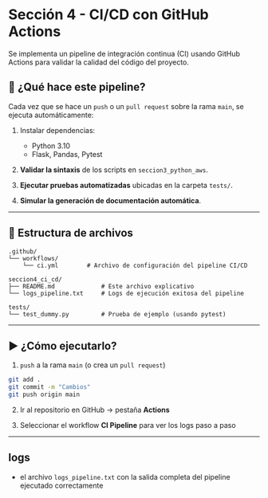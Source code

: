 # Sección 4 - CI/CD con GitHub Actions

Se implementa un pipeline de integración continua (CI) usando GitHub Actions para validar la calidad del código del proyecto.

## 🧪 ¿Qué hace este pipeline?

Cada vez que se hace un `push` o un `pull request` sobre la rama `main`, se ejecuta automáticamente:

1. Instalar dependencias:

   * Python 3.10
   * Flask, Pandas, Pytest

2. **Validar la sintaxis** de los scripts en `seccion3_python_aws`.

3. **Ejecutar pruebas automatizadas** ubicadas en la carpeta `tests/`.

4. **Simular la generación de documentación automática**.

---

## 🧩 Estructura de archivos

```
.github/
└── workflows/
    └── ci.yml        # Archivo de configuración del pipeline CI/CD

seccion4_ci_cd/
├── README.md             # Este archivo explicativo
└── logs_pipeline.txt     # Logs de ejecución exitosa del pipeline

tests/
└── test_dummy.py         # Prueba de ejemplo (usando pytest)
```

---

## ▶️ ¿Cómo ejecutarlo?

1. `push` a la rama `main` (o crea un `pull request`)

```bash
git add .
git commit -m "Cambios"
git push origin main
```

2. Ir al repositorio en GitHub → pestaña **Actions**

3. Seleccionar el workflow **CI Pipeline** para ver los logs paso a paso

---

## logs

* el archivo `logs_pipeline.txt` con la salida completa del pipeline ejecutado correctamente


